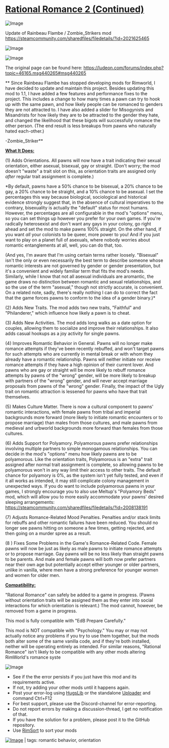 # [Rational Romance 2 (Continued)](https://steamcommunity.com/sharedfiles/filedetails/?id=2593521827)

![Image](https://i.imgur.com/buuPQel.png)

Update of Rainbeau Flambe / Zombie_Strikers mod
https://steamcommunity.com/sharedfiles/filedetails/?id=2021625465

![Image](https://i.imgur.com/pufA0kM.png)
	
![Image](https://i.imgur.com/Z4GOv8H.png)

The original page can be found here:
https://ludeon.com/forums/index.php?topic=46165.msg440265#msg440265

   ** 
    Since Rainbeau Flambe has stopped developing mods for Rimworld, I have decided to update and maintain this project. Besides updating this mod to 1.1, I have added a few features and performance fixes to the project. This includes a change to how many times a pawn can try to hook up with the same pawn, and how likely people can be romanced to genders they are not attracted to.  I have also added a slider for Misogynists and Misandrists for how likely they are to be attracted to the gender they hate, and changed the likelihood that these bigots will successfully romance the other person. (The end result is less breakups from pawns who naturally hated each-other.)

-Zombie_Striker**

**<ins>What It Does:</ins>**

(1) Adds Orientations. All pawns will now have a trait indicating their sexual orientation, either asexual, bisexual, gay or straight. (Don't worry; the mod doesn't "waste" a trait slot on this, as orientation traits are assigned only *after* regular trait assignment is complete.)

*By default, pawns have a 50% chance to be bisexual, a 20% chance to be gay, a 20% chance to be straight, and a 10% chance to be asexual. I set the percentages this way because biological, sociological and historical evidence strongly suggest that, in the absence of cultural imperatives to the contrary, bisexuality is actually the "default" status for most humans. However, the percentages are all configurable in the mod's "options" menu, so you can set things up however you prefer for your own games. If you're radically heterosexist and don't want any gays in your colony, go right ahead and set the mod to make pawns 100% straight. On the other hand, if you want *all* your colonists to be queer, more power to you! And if you just want to play on a planet full of asexuals, where nobody worries about romantic entanglements at all, well, you can do that, too.

(And yes, I'm aware that I'm using certain terms rather loosely. "Bisexual" isn't the only or even necessarily the best term to describe someone whose romantic interests are not governed by gender or gender presentation, but it's a convenient and widely familiar term that fits the mod's needs. Similarly, while I know that not all asexual individuals are aromantic, the game draws no distinction between romantic and sexual relationships, and so the use of the term "asexual," though not strictly accurate, is convenient. On a related note, sadly, there's really nothing I can do to correct the fact that the game forces pawns to conform to the idea of a gender binary.)*

(2) Adds New Traits. The mod adds two new traits, "Faithful" and "Philanderer," which influence how likely a pawn is to cheat.

(3) Adds New Activities. The mod adds long walks as a date option for couples, allowing them to socialize and improve their relationships. It also adds casual hookups as a joy activity for single pawns.

(4) Improves Romantic Behavior in General. Pawns will no longer make romance attempts if they've been recently rebuffed, and won't target pawns for such attempts who are currently in mental break or with whom they already have a romantic relationship. Pawns will neither initiate nor receive romance attempts if they have a high opinion of their current lover. And pawns who are gay or straight will be more likely to rebuff romance attempts by pawns of the "wrong" gender, will be more likely to breakup with partners of the "wrong" gender, and will never accept marriage proposals from pawns of the "wrong" gender. Finally, the impact of the Ugly trait on romantic attraction is lessened for pawns who have that trait themselves. 

(5) Makes Culture Matter. There is now a cultural component to pawns' romantic interactions, with female pawns from tribal and imperial backgrounds more forward (more likely to initiate romantic encounters or to propose marriage) than males from those cultures, and male pawns from medieval and urbworld backgrounds more forward than females from those cultures.

(6) Adds Support for Polyamory. Polyamorous pawns prefer relationships involving multiple partners to simple monogamous relationships. You can decide in the mod's "options" menu how likely pawns are to be polyamorous. Like the orientation traits, Polyamorous is an "extra" trait assigned after normal trait assignment is complete, so allowing pawns to be polyamorous won't in any way limit their access to other traits. The default chance for polyamory is 0%, as the system isn't yet fully tested, and even if it all works as intended, it may still complicate colony management in unexpected ways. If you do want to include polyamorous pawns in your games, I strongly encourage you to also use Meltup's "Polyamory Beds" mod, which will allow you to more easily accommodate your pawns' desired sleeping arrangements:
https://steamcommunity.com/sharedfiles/filedetails/?id=2008138191

(7) Adjusts Romance-Related Mood Penalties. Penalties and/or stack limits for rebuffs and other romantic failures have been reduced. You should no longer see pawns hitting on someone a few times, getting rejected, and then going on a murder spree as a result.

(8 ) Fixes Some Problems in the Game's Romance-Related Code. Female pawns will now be just as likely as male pawns to initiate romance attempts or to propose marriage. Gay pawns will be no less likely than straight pawns to be parents. And male and female pawns will both now prefer partners near their own age but potentially accept either younger or older partners, unlike in vanilla, where men have a strong preference for younger women and women for older men.

**<ins>Compatibility:</ins>**

"Rational Romance" can safely be added to a game in progress. (Pawns without orientation traits will be assigned them as they enter into social interactions for which orientation is relevant.) The mod cannot, however, be removed from a game in progress.

This mod is fully compatible with "EdB Prepare Carefully."

This mod is NOT compatible with "Psychology." You may or may not actually notice any problems if you try to use them together, but the mods both alter some of the same vanilla code, and if they're both installed, neither will be operating entirely as intended. For similar reasons, "Rational Romance" isn't likely to be compatible with any other mods altering RimWorld's romance syste

![Image](https://i.imgur.com/PwoNOj4.png)



-  See if the the error persists if you just have this mod and its requirements active.
-  If not, try adding your other mods until it happens again.
-  Post your error-log using [HugsLib](https://steamcommunity.com/workshop/filedetails/?id=818773962) or the standalone [Uploader](https://steamcommunity.com/sharedfiles/filedetails/?id=2873415404) and command Ctrl+F12
-  For best support, please use the Discord-channel for error-reporting.
-  Do not report errors by making a discussion-thread, I get no notification of that.
-  If you have the solution for a problem, please post it to the GitHub repository.
-  Use [RimSort](https://github.com/RimSort/RimSort/releases/latest) to sort your mods

 

[![Image](https://img.shields.io/github/v/release/emipa606/RationalRomance2?label=latest%20version&style=plastic&color=9f1111&labelColor=black)](https://steamcommunity.com/sharedfiles/filedetails/changelog/2593521827) | tags:  romantic behavior, orientation
